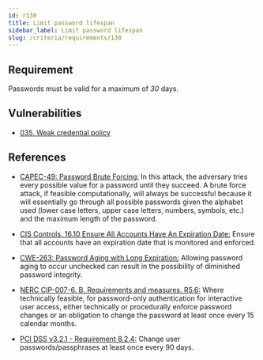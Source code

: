 ```yaml
---
id: r130
title: Limit password lifespan
sidebar_label: Limit password lifespan
slug: /criteria/requirements/130
---
```


## Requirement

Passwords must be valid for a maximum of *30* days.

## Vulnerabilities

- [035. Weak credential policy](/criteria/vulnerabilities/035)

## References

- [CAPEC-49: Password Brute Forcing:](http://capec.mitre.org/data/definitions/49.html)
In this attack,
the adversary tries every possible value
for a password until they succeed.
A brute force attack,
if feasible computationally,
will always be successful
because it will essentially go through
all possible passwords given the alphabet used
(lower case letters,
upper case letters, numbers,
symbols, etc.)
and the maximum length of the password.

- [CIS Controls. 16.10 Ensure All Accounts Have An Expiration Date:](https://www.cisecurity.org/controls/)
Ensure that all accounts
have an expiration date
that is monitored and enforced.

- [CWE-263: Password Aging with Long Expiration:](https://cwe.mitre.org/data/definitions/263.html)
Allowing password aging to occur unchecked
can result in the possibility
of diminished password integrity.

- [NERC CIP-007-6. B. Requirements and measures. R5.6:](https://www.nerc.com/pa/Stand/Reliability%20Standards/CIP-007-6.pdf)
Where technically feasible,
for password-only authentication
for interactive user access,
either technically or procedurally
enforce password changes
or an obligation to
change the password at least once
every 15 calendar months.

- [PCI DSS v3.2.1 - Requirement 8.2.4:](https://www.pcisecuritystandards.org/documents/PCI_DSS_v3-2-1.pdf)
Change user passwords/passphrases
at least once every 90 days.
